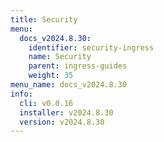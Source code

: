 ```yaml
---
title: Security
menu:
  docs_v2024.8.30:
    identifier: security-ingress
    name: Security
    parent: ingress-guides
    weight: 35
menu_name: docs_v2024.8.30
info:
  cli: v0.0.16
  installer: v2024.8.30
  version: v2024.8.30
---
```


